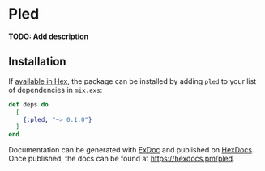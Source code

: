 # Pled

**TODO: Add description**

## Installation

If [available in Hex](https://hex.pm/docs/publish), the package can be installed
by adding `pled` to your list of dependencies in `mix.exs`:

```elixir
def deps do
  [
    {:pled, "~> 0.1.0"}
  ]
end
```

Documentation can be generated with [ExDoc](https://github.com/elixir-lang/ex_doc)
and published on [HexDocs](https://hexdocs.pm). Once published, the docs can
be found at <https://hexdocs.pm/pled>.

